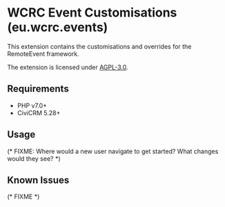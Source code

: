 # WCRC Event Customisations (eu.wcrc.events)

This extension contains the customisations and overrides for
the RemoteEvent framework.

The extension is licensed under [AGPL-3.0](LICENSE.txt).

## Requirements

* PHP v7.0+
* CiviCRM 5.28+

## Usage

(* FIXME: Where would a new user navigate to get started? What changes would they see? *)

## Known Issues

(* FIXME *)
